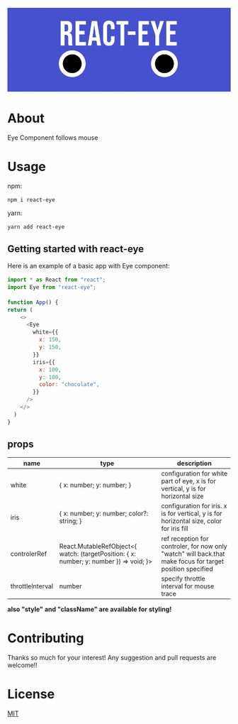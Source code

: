 ![react-eye](src/img/title.gif)

# About
Eye Component follows mouse


# Usage
npm:
```shell
npm i react-eye
```

yarn:
```shell
yarn add react-eye
```
## Getting started with react-eye
Here is an example of a basic app with Eye component:
```js
import * as React from "react";
import Eye from "react-eye";

function App() {
return (
    <>
      <Eye
        white={{
          x: 150,
          y: 150,
        }}
        iris={{
          x: 100,
          y: 100,
          color: "chocolate",
        }}
      />
    </>
  )
}
```

## props
|name|type|description|
|-|-|-|
|white|{ x: number; y: number; }|configuration for white part of eye, x is for vertical, y is for horizontal size|
|iris|{ x: number; y: number; color?: string; }|configuration for iris. x is for vertical, y is for horizontal size, color for iris fill|
|controlerRef|React.MutableRefObject<{ watch: (targetPosition: { x: number; y: number }) => void; }>| ref reception for controler, for now only "watch" will back.that make focus for target position specified|
|throttleInterval|number|specify throttle interval for mouse trace|

**also "style" and "className" are available for styling!**

# Contributing
Thanks so much for your interest!
Any suggestion and pull requests are welcome!! 

# License
[MIT](https://choosealicense.com/licenses/mit/)

